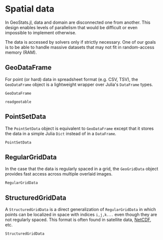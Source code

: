 # Spatial data

In GeoStats.jl, data and domain are disconnected one from another. This design enables
levels of parallelism that would be difficult or even impossible to implement otherwise.

The data is accessed by solvers only if strictly necessary. One of our goals is to be
able to handle massive datasets that may not fit in random-access memory (RAM).

## GeoDataFrame

For point (or hard) data in spreadsheet format (e.g. CSV, TSV), the `GeoDataFrame` object
is a lightweight wrapper over Julia's `DataFrame` types.

```@docs
GeoDataFrame
```

```@docs
readgeotable
```

## PointSetData

The `PointSetData` object is equivalent to `GeoDataFrame` except that it stores the data
in a simple Julia `Dict` instead of in a `DataFrame`.

```@docs
PointSetData
```

## RegularGridData

In the case that the data is regularly spaced in a grid, the `GeoGridData` object provides
fast access across multiple overlaid images.

```@docs
RegularGridData
```

## StructuredGridData

A `StructuredGridData` is a direct generalization of `RegularGridData` in which points can
be localized in space with indices `i,j,k...` even though they are not regularly spaced.
This format is often found in satellite data, [NetCDF](https://en.wikipedia.org/wiki/NetCDF), etc.

```@docs
StructuredGridData
```
